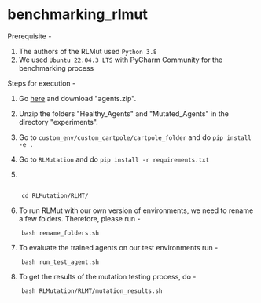 # benchmarking_rlmut
Prerequisite - 
1. The authors of the RLMut used `Python 3.8`
2. We used `Ubuntu 22.04.3 LTS` with PyCharm Community for the benchmarking process


Steps for execution - 

1. Go [here](https://zenodo.org/records/7233122) and download "agents.zip".

2. Unzip the folders "Healthy_Agents" and "Mutated_Agents" in the directory "experiments".

3. Go to `custom_env/custom_cartpole/cartpole_folder` and do `pip install -e .`

4. Go to `RLMutation` and do `pip install -r requirements.txt`
5. 
```commandline
   
    cd RLMutation/RLMT/
```
6. To run RLMut with our own version of environments, we need to rename a few folders. Therefore, please run - 
```commandline
    bash rename_folders.sh
```

7. To evaluate the trained agents on our test environments run - 
```commandline
    bash run_test_agent.sh
```

8. To get the results of the mutation testing process, do - 
```commandline
    bash RLMutation/RLMT/mutation_results.sh
```